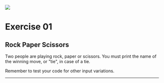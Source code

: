 ![](https://i.imgur.com/xG74tOh.png)

# Exercise 01

## Rock Paper Scissors

Two people are playing rock, paper or scissors. You must print the name of the winning move, or "tie", in case of a tie.

Remember to test your code for other input variations.

---



